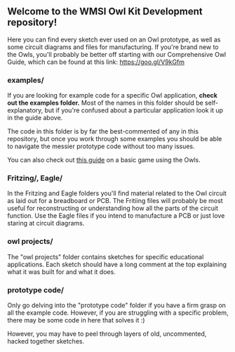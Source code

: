 ## Welcome to the WMSI Owl Kit Development repository!

Here you can find every sketch ever used on an Owl prototype, as well as some circuit diagrams and files for manufacturing. If you're brand new to the Owls, you'll probably be better off starting with our Comprehensive Owl Guide, which can be found at this link: https://goo.gl/V9kGfm

### examples/
If you are looking for example code for a specific Owl application, <b>check out the examples folder.</b> Most of the names in this folder should be self-explanatory, but if you're confused about a particular application look it up in the guide above.

The code in this folder is by far the best-commented of any in this repository, but once you work through some examples you should be able to navigate the messier prototype code without too many issues.

You can also check out [this guide](https://docs.google.com/document/d/1MRcjBNnCVSWXaH-lBgTyRSfC4LLxEa_yDphGgFJk0CI) on a basic game using the Owls.

### Fritzing/, Eagle/
In the Fritzing and Eagle folders you'll find material related to the Owl circuit as laid out for a breadboard or PCB. The Fritiing files will probably be most useful for reconstructing or understanding how all the parts of the circuit function. Use the Eagle files if you intend to manufacture a PCB or just love staring at circuit diagrams.

### owl projects/
The "owl projects" folder contains sketches for specific educational applications. Each sketch should have a long comment at the top explaining what it was built for and what it does.

### prototype code/
Only go delving into the "prototype code" folder if you have a firm grasp on all the example code. However, if you are struggling with a specific problem, there may be some code in here that solves it :)

However, you may have to peel through layers of old, uncommented, hacked together sketches.
